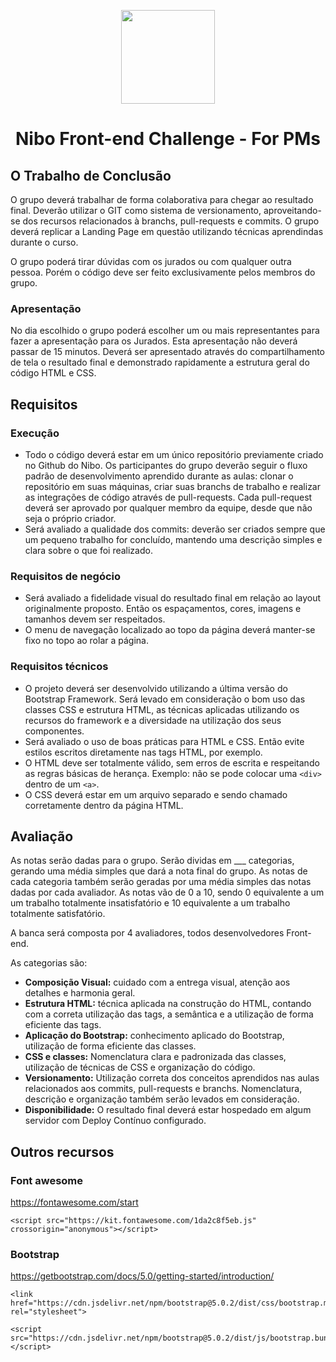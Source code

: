 <p align="center"><img src="https://www.nibo.com.br/logo-nibo.png" width="150" /></p>
<h1 align="center">Nibo Front-end Challenge - For PMs</h1>

## O Trabalho de Conclusão

O grupo deverá trabalhar de forma colaborativa para chegar ao resultado final. Deverão utilizar o GIT como sistema de versionamento, aproveitando-se dos recursos relacionados à branchs, pull-requests e commits. O grupo deverá replicar a Landing Page em questão utilizando técnicas aprendindas durante o curso. 

O grupo poderá tirar dúvidas com os jurados ou com qualquer outra pessoa. Porém o código deve ser feito exclusivamente pelos membros do grupo.

### Apresentação
No dia escolhido o grupo poderá escolher um ou mais representantes para fazer a apresentação para os Jurados. Esta apresentação não deverá passar de 15 minutos. Deverá ser apresentado através do compartilhamento de tela o resultado final e demonstrado rapidamente a estrutura geral do código HTML e CSS.


## Requisitos

### Execução

- Todo o código deverá estar em um único repositório previamente criado no Github do Nibo. Os participantes do grupo deverão seguir o fluxo padrão de desenvolvimento aprendido durante as aulas: clonar o repositório em suas máquinas, criar suas branchs de trabalho e realizar as integrações de código através de pull-requests. Cada pull-request deverá ser aprovado por qualquer membro da equipe, desde que não seja o próprio criador.
- Será avaliado a qualidade dos commits: deverão ser criados sempre que um pequeno trabalho for concluído, mantendo uma descrição simples e clara sobre o que foi realizado.

### Requisitos de negócio
- Será avaliado a fidelidade visual do resultado final em relação ao layout originalmente proposto. Então os espaçamentos, cores, imagens e tamanhos devem ser respeitados. 
- O menu de navegação localizado ao topo da página deverá manter-se fixo no topo ao rolar a página.

### Requisitos técnicos
- O projeto deverá ser desenvolvido utilizando a última versão do Bootstrap Framework. Será levado em consideração o bom uso das classes CSS e estrutura HTML, as técnicas aplicadas utilizando os recursos do framework e a diversidade na utilização dos seus componentes.
- Será avaliado o uso de boas práticas para HTML e CSS. Então evite estilos escritos diretamente nas tags HTML, por exemplo.
- O HTML deve ser totalmente válido, sem erros de escrita e respeitando as regras básicas de herança. Exemplo: não se pode colocar uma `<div>` dentro de um `<a>`.
- O CSS deverá estar em um arquivo separado e sendo chamado corretamente dentro da página HTML.

## Avaliação

As notas serão dadas para o grupo. Serão dividas em ___ categorias, gerando uma média simples que dará a nota final do grupo. As notas de cada categoria também serão geradas por uma média simples das notas dadas por cada avaliador. As notas vão de 0 a 10, sendo 0 equivalente a um um trabalho totalmente insatisfatório e 10 equivalente a um trabalho totalmente satisfatório.

A banca será composta por 4 avaliadores, todos desenvolvedores Front-end.

As categorias são:    
- **Composição Visual:** cuidado com a entrega visual, atenção aos detalhes e harmonia geral.
- **Estrutura HTML:** técnica aplicada na construção do HTML, contando com a correta utilização das tags, a semântica e a utilização de forma eficiente das tags.
- **Aplicação do Bootstrap:** conhecimento aplicado do Bootstrap, utilização de forma eficiente das classes.
- **CSS e classes:** Nomenclatura clara e padronizada das classes, utilização de técnicas de CSS e organização do código.
- **Versionamento:** Utilização correta dos conceitos aprendidos nas aulas relacionados aos commits, pull-requests e branchs. Nomenclatura, descrição e organização também serão levados em consideração.
- **Disponibilidade:** O resultado final deverá estar hospedado em algum servidor com Deploy Contínuo configurado. 

## Outros recursos

### Font awesome
https://fontawesome.com/start
```
<script src="https://kit.fontawesome.com/1da2c8f5eb.js" crossorigin="anonymous"></script>
```

### Bootstrap
https://getbootstrap.com/docs/5.0/getting-started/introduction/
```
<link href="https://cdn.jsdelivr.net/npm/bootstrap@5.0.2/dist/css/bootstrap.min.css" rel="stylesheet">
```
```
<script src="https://cdn.jsdelivr.net/npm/bootstrap@5.0.2/dist/js/bootstrap.bundle.min.js"></script>
```
